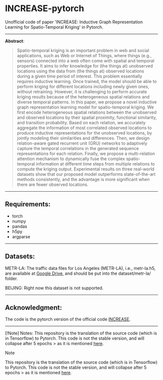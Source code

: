 # INCREASE-pytorch

Unofficial code of paper 'INCREASE: Inductive Graph Representation Learning for Spatio-Temporal Kriging' in Pytorch.

---

**Abstract**:
> Spatio-temporal kriging is an important problem in web and social applications, such as Web or Internet of Things, where things (e.g., sensors) connected into a web often come with spatial and temporal properties. It aims to infer knowledge for (the things at) unobserved locations using the data from (the things at) observed locations during a given time period of interest. This problem essentially requires inductive learning. Once trained, the model should be able to perform kriging for different locations including newly given ones, without retraining. However, it is challenging to perform accurate kriging results because of the heterogeneous spatial relations and diverse temporal patterns. In this paper, we propose a novel inductive graph representation learning model for spatio-temporal kriging. We first encode heterogeneous spatial relations between the unobserved and observed locations by their spatial proximity, functional similarity, and transition probability. Based on each relation, we accurately aggregate the information of most correlated observed locations to produce inductive representations for the unobserved locations, by jointly modeling their similarities and differences. Then, we design relation-aware gated recurrent unit (GRU) networks to adaptively capture the temporal correlations in the generated sequence representations for each relation. Finally, we propose a multi-relation attention mechanism to dynamically fuse the complex spatio-temporal information at different time steps from multiple relations to compute the kriging output. Experimental results on three real-world datasets show that our proposed model outperforms state-of-the-art methods consistently, and the advantage is more significant when there are fewer observed locations. 

---

## Requirements:
+ torch
+ numpy
+ pandas
+ h5py
+ argparse

---

## Datasets:
METR-LA: The traffic data files for Los Angeles (METR-LA), i.e., metr-la.h5, are available at [Google Drive](https://drive.google.com/drive/folders/10FOTa6HXPqX8Pf5WRoRwcFnW9BrNZEIX), and should be put into the dataset/metr-la/ folder.

BEIJING: Right now this dataset is not supported.

---

## Acknowledgment:
The code is the pytorch version of the official code [INCREASE](https://github.com/zhengchuanpan/INCREASE/tree/main).

---

[!Note] Notes:
This repository is the translation of the source code (which is in Tensorflow) to Pytorch. This code is not the stable version, and will collapse after 5 epochs > as it is mentioned [here](https://github.com/zhengchuanpan/INCREASE/issues/2).

> [!NOTE]
> This repository is the translation of the source code (which is in Tensorflow) to Pytorch. This code is not the stable version, and will collapse after 5 epochs > as it is mentioned [here](https://github.com/zhengchuanpan/INCREASE/issues/2).


